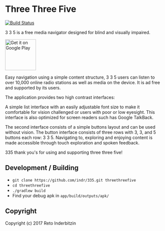 # Three Three Five

[![Build Status](https://www.bitrise.io/app/a945485aeea5f81d.svg?token=NYSoaGwRcmz_vsAl5d6aMw)](https://www.bitrise.io/app/a945485aeea5f81d)

3 3 5 is a free media navigator designed for blind and visually impaired.

<a href='http://play.google.com/store/apps/details?id=ch.indr.threethreefive&pcampaignid=MKT-Other-global-all-co-prtnr-py-PartBadge-Mar2515-1'><img alt='Get it on Google Play' src='https://play.google.com/intl/en_us/badges/images/generic/en_badge_web_generic.png' height='100px'/></a>

Easy navigation using a simple content structure, 3 3 5 users can listen to over 10,000 online radio stations as well as media on the device. It is ad free and supported by its users.

The application provides two high contrast interfaces:

A simple list interface with an easily adjustable font size to make it comfortable for vision challenged or users with poor or low eyesight. This interface is also optimized for screen readers such has Google TalkBack.

The second interface consists of a simple buttons layout and can be used without vision. The button interface consists of three rows with 3, 3, and 5 buttons each row: 3 3 5. Navigating to, exploring and enjoying content is made accessible through touch exploration and spoken feedback.

335 thank you's for using and supporting three three five!


## Development / Building

- `git clone https://github.com/indr/335.git threethreefive`
- `cd threethreefive`
- `./gradlew build`
- Find your debug apk in `app/build/outputs/apk/`


## Copyright

Copyright (c) 2017 Reto Inderbitzin
